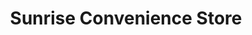 ---
title: "Sunrise Convenience Store"
url: /bay-city/sunrise-convenience-store-north-euclid-avenue/
shop: convenience
---